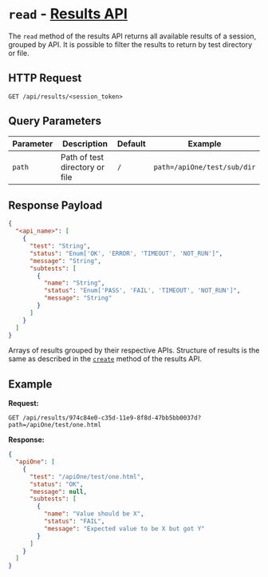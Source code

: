 # `read` - [Results API](../index.md#results-api)

The `read` method of the results API returns all available results of a session, grouped by API. It is possible to filter the results to return by test directory or file.

## HTTP Request

`GET /api/results/<session_token>`

## Query Parameters

| Parameter | Description                    | Default | Example                     |
| --------- | ------------------------------ | ------- | --------------------------- |
| `path`    | Path of test directory or file | `/`     | `path=/apiOne/test/sub/dir` |

## Response Payload

```json
{
  "<api_name>": [
    {
      "test": "String",
      "status": "Enum['OK', 'ERROR', 'TIMEOUT', 'NOT_RUN']",
      "message": "String",
      "subtests": [
        {
          "name": "String",
          "status": "Enum['PASS', 'FAIL', 'TIMEOUT', 'NOT_RUN']",
          "message": "String"
        }
      ]
    }
  ]
}
```

Arrays of results grouped by their respective APIs. Structure of results is the same as described in the [`create`](./create.md) method of the results API.

## Example

**Request:**

`GET /api/results/974c84e0-c35d-11e9-8f8d-47bb5bb0037d?path=/apiOne/test/one.html`

**Response:**

```json
{
  "apiOne": [
    {
      "test": "/apiOne/test/one.html",
      "status": "OK",
      "message": null,
      "subtests": [
        {
          "name": "Value should be X",
          "status": "FAIL",
          "message": "Expected value to be X but got Y"
        }
      ]
    }
  ]
}
```
